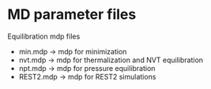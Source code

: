 # MD parameter files

Equilibration mdp files
- min.mdp -> mdp for minimization
- nvt.mdp -> mdp for thermalization and NVT equilibration
- npt.mdp -> mdp for pressure equilibration
- REST2.mdp -> mdp for REST2 simulations